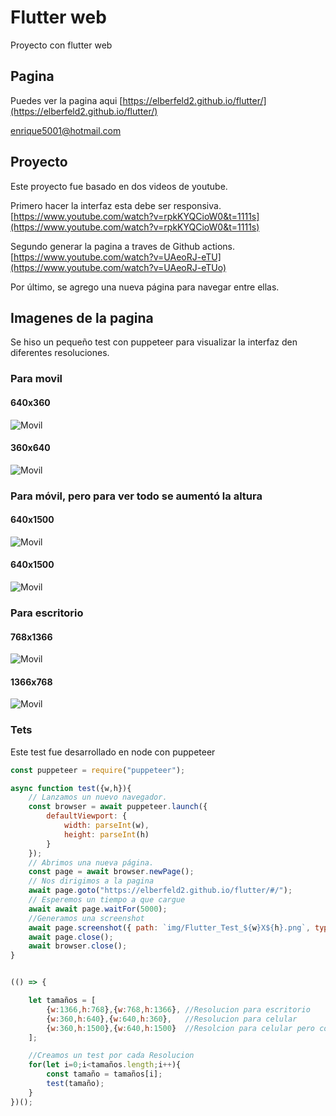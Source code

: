 # Flutter web

Proyecto con flutter web

## Pagina

Puedes ver la pagina aqui [https://elberfeld2.github.io/flutter/](https://elberfeld2.github.io/flutter/)

<enrique5001@hotmail.com>

## Proyecto

Este proyecto fue basado en dos videos de youtube.

Primero hacer la interfaz esta debe ser responsiva.
[https://www.youtube.com/watch?v=rpkKYQCioW0&t=1111s](https://www.youtube.com/watch?v=rpkKYQCioW0&t=1111s)

Segundo generar la pagina a traves de Github actions.
[https://www.youtube.com/watch?v=UAeoRJ-eTU](https://www.youtube.com/watch?v=UAeoRJ-eTUo)

Por último, se agrego una nueva página para navegar entre ellas.

## Imagenes de la pagina 

Se hiso un pequeño test con puppeteer para visualizar la interfaz den diferentes resoluciones.

### Para movil

#### 640x360

![Movil](img/Flutter_Test_640X360.png)

#### 360x640

![Movil](img/Flutter_Test_360X640.png)

### Para móvil, pero para ver todo se aumentó la altura

#### 640x1500

![Movil](img/Flutter_Test_640X1500.png)

#### 640x1500

![Movil](img/Flutter_Test_640X1500.png)

### Para escritorio

#### 768x1366

![Movil](img/Flutter_Test_768X1366.png)

#### 1366x768

![Movil](img/Flutter_Test_1366X768.png)



### Tets

Este test fue desarrollado en node con puppeteer

```js
const puppeteer = require("puppeteer");

async function test({w,h}){
    // Lanzamos un nuevo navegador.
    const browser = await puppeteer.launch({
        defaultViewport: {
            width: parseInt(w),
            height: parseInt(h)
        }
    });
    // Abrimos una nueva página.
    const page = await browser.newPage();
    // Nos dirigimos a la pagina
    await page.goto("https://elberfeld2.github.io/flutter/#/");
    // Esperemos un tiempo a que cargue
    await await page.waitFor(5000);
    //Generamos una screenshot 
    await page.screenshot({ path: `img/Flutter_Test_${w}X${h}.png`, type: "png" });
    await page.close();
    await browser.close();
}


(() => {

    let tamaños = [
        {w:1366,h:768},{w:768,h:1366}, //Resolucion para escritorio
        {w:360,h:640},{w:640,h:360},   //Resolucion para celular
        {w:360,h:1500},{w:640,h:1500}  //Resolcion para celular pero con la altura modificada
    ];

    //Creamos un test por cada Resolucion
    for(let i=0;i<tamaños.length;i++){
        const tamaño = tamaños[i];
        test(tamaño);
    }
})();   

```
